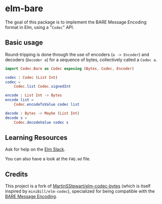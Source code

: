 # elm-bare
The goal of this package is to implement the BARE Message Encoding format in Elm, using a "`Codec`" API.

## Basic usage

Round-tripping is done through the use of encoders (`a -> Encoder`) and decoders (`Decoder a`) for a sequence of bytes, collectively called a `Codec a`.

```elm
import Codec.Bare as Codec exposing (Bytes, Codec, Encoder)

codec : Codec (List Int)
codec =
    Codec.list Codec.signedInt

encode : List Int -> Bytes
encode list =
    Codec.encodeToValue codec list

decode : Bytes -> Maybe (List Int)
decode s =
    Codec.decodeValue codec s
```

## Learning Resources

Ask for help on the [Elm Slack](https://elmlang.herokuapp.com/).

You can also have a look at the `FAQ.md` file.

## Credits
This project is a fork of [MartinSStewart/elm-codec-bytes](https://package.elm-lang.org/packages/MartinSStewart/elm-codec-bytes/latest/) (which is itself inspired by `miniBill/elm-codec`), specialized for being compatible with the [BARE Message Encoding](https://baremessages.org/).
